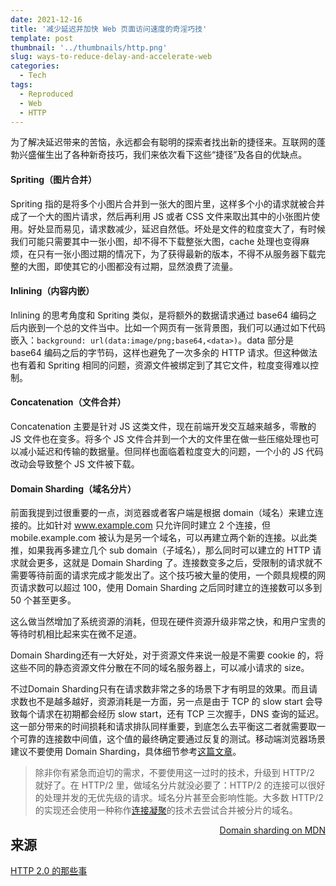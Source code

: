 ```yaml
---
date: 2021-12-16
title: '减少延迟并加快 Web 页面访问速度的奇淫巧技'
template: post
thumbnail: '../thumbnails/http.png'
slug: ways-to-reduce-delay-and-accelerate-web
categories:
  - Tech
tags:
  - Reproduced
  - Web
  - HTTP
---
```


为了解决延迟带来的苦恼，永远都会有聪明的探索者找出新的捷径来。互联网的蓬勃兴盛催生出了各种新奇技巧，我们来依次看下这些“捷径”及各自的优缺点。

#### Spriting（图片合并）

Spriting 指的是将多个小图片合并到一张大的图片里，这样多个小的请求就被合并成了一个大的图片请求，然后再利用 JS 或者 CSS 文件来取出其中的小张图片使用。好处显而易见，请求数减少，延迟自然低。坏处是文件的粒度变大了，有时候我们可能只需要其中一张小图，却不得不下载整张大图，cache 处理也变得麻烦，在只有一张小图过期的情况下，为了获得最新的版本，不得不从服务器下载完整的大图，即使其它的小图都没有过期，显然浪费了流量。

#### Inlining（内容内嵌）

Inlining 的思考角度和 Spriting 类似，是将额外的数据请求通过 base64 编码之后内嵌到一个总的文件当中。比如一个网页有一张背景图，我们可以通过如下代码嵌入：`background: url(data:image/png;base64,<data>)`。data 部分是 base64 编码之后的字节码，这样也避免了一次多余的 HTTP 请求。但这种做法也有着和 Spriting 相同的问题，资源文件被绑定到了其它文件，粒度变得难以控制。

#### Concatenation（文件合并）

Concatenation 主要是针对 JS 这类文件，现在前端开发交互越来越多，零散的 JS 文件也在变多。将多个 JS 文件合并到一个大的文件里在做一些压缩处理也可以减小延迟和传输的数据量。但同样也面临着粒度变大的问题，一个小的 JS 代码改动会导致整个 JS 文件被下载。

#### Domain Sharding（域名分片）

前面我提到过很重要的一点，浏览器或者客户端是根据 domain（域名）来建立连接的。比如针对 www.example.com 只允许同时建立 2 个连接，但 mobile.example.com 被认为是另一个域名，可以再建立两个新的连接。以此类推，如果我再多建立几个 sub domain（子域名），那么同时可以建立的 HTTP 请求就会更多，这就是 Domain Sharding 了。连接数变多之后，受限制的请求就不需要等待前面的请求完成才能发出了。这个技巧被大量的使用，一个颇具规模的网页请求数可以超过 100，使用 Domain Sharding 之后同时建立的连接数可以多到 50 个甚至更多。

这么做当然增加了系统资源的消耗，但现在硬件资源升级非常之快，和用户宝贵的等待时机相比起来实在微不足道。

Domain Sharding还有一大好处，对于资源文件来说一般是不需要 cookie 的，将这些不同的静态资源文件分散在不同的域名服务器上，可以减小请求的 size。

不过Domain Sharding只有在请求数非常之多的场景下才有明显的效果。而且请求数也不是越多越好，资源消耗是一方面，另一点是由于 TCP 的 slow start 会导致每个请求在初期都会经历 slow start，还有 TCP 三次握手，DNS 查询的延迟。这一部分带来的时间损耗和请求排队同样重要，到底怎么去平衡这二者就需要取一个可靠的连接数中间值，这个值的最终确定要通过反复的测试。移动端浏览器场景建议不要使用 Domain Sharding，具体细节参考[这篇文章](https://link.segmentfault.com/?enc=r5qyAojH9y%2B%2FVsNPzR228Q%3D%3D.qcoETDxrWzzQPlV%2FKYxfgH5eFGyEKNsenxbmUs2Yu8bSNYBqh%2Fq%2Fa8oVCuJwTvW%2BDAeuhHad1aC9uU5D7LxHwWOy6J7f7hyA8cpUyDMAuQ4%3D)。

> 除非你有紧急而迫切的需求，不要使用这一过时的技术，升级到 HTTP/2 就好了。在 HTTP/2 里，做域名分片就没必要了：HTTP/2 的连接可以很好的处理并发的无优先级的请求。域名分片甚至会影响性能。大多数 HTTP/2 的实现还会使用一种称作[连接凝聚](https://daniel.haxx.se/blog/2016/08/18/http2-connection-coalescing/)的技术去尝试合并被分片的域名。
>
> <div style='float:right'><a href="https://developer.mozilla.org/en-US/docs/Web/HTTP/Connection_management_in_HTTP_1.x#domain_sharding">Domain sharding on MDN</a></div>



## 来源

[HTTP 2.0 的那些事](https://segmentfault.com/a/1190000004399183)

